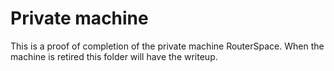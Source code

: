 # Private machine
This is a proof of completion of the private machine RouterSpace. When the machine is retired this folder will have the writeup.
